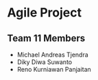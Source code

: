 # Agile Project

## Team 11 Members
- Michael Andreas Tjendra
- Diky Diwa Suwanto
- Reno Kurniawan Panjaitan
